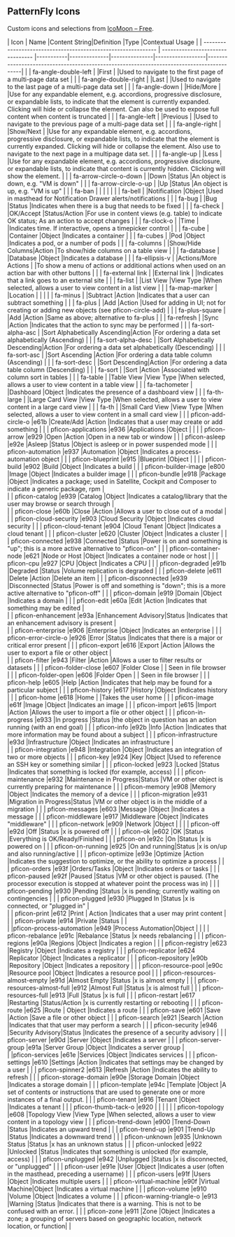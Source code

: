 ## PatternFly Icons

Custom icons and selections from [IcoMoon &#8211; Free](http://icomoon.io/#icons).

| Icon                                                          | Name                             |Content String|Definition     |Type              |Contextual Usage                                                                          |
| ------------------------------------------------------------- | -------------------------------- |-----------|--------------|---------------|------------------|------------------------------------------------------------------------------------------|
| <span class="fa fa-angle-double-left"></span>                 | fa-angle-double-left                        |              |First               |      |Used to navigate to the first page of a multi-page data set                                                                                          |
| <span class="fa fa-angle-double-right"></span>                | fa-angle-double-right                       |              |Last               |      |Used to navigate to the last page of a multi-page data set                                                                                           |
| <span class="fa fa-angle-down"></span>                        | fa-angle-down                               |              |Hide/More          |      |Use for any expandable element, e.g. accordions, progressive disclosure, or expandable lists, to indicate that the element is currently expanded. Clicking will hide or collapse the element. Can also be used to expose full content when content is truncated                                       |
| <span class="fa fa-angle-left"></span>                        | fa-angle-left                               |              |Previous               |      |Used to navigate to the previous page of a multi-page data set                                                                                          |
| <span class="fa fa-angle-right"></span>                       | fa-angle-right                              |              |Show/Next           |      |Use for any expandable element, e.g. accordions, progressive disclosure, or expandable lists, to indicate that the element is currently expanded. Clicking will hide or collapse the element. Also use to navigate to the next page in a multipage data set.                                          |
| <span class="fa fa-angle-up"></span>                          | fa-angle-up                                 |              |Less               |              |Use for any expandable element, e.g. accordions, progressive disclosure, or expandable lists, to indicate that content is currently hidden. Clicking will show the element.                                                                                         |
| <span class="fa fa-arrow-circle-o-down"></span>               | fa-arrow-circle-o-down                      |              |Down           |Status            |An object is down, e.g. "VM is down"                                                                         |
| <span class="fa fa-arrow-circle-o-up"></span>                 | fa-arrow-circle-o-up                        |              |Up             |Status            |An object is up, e.g. "VM is up"                                                                         |
| <span class="fa fa-ban"></span>                               | fa-ban                                      |              |               |                  |                                                                                          |
| <span class="fa fa-bell"></span>                              | fa-bell                                     |              |Notification               |Object                  |Used in masthead for Notification Drawer alerts/notifications                                                                                          |
| <span class="fa fa-bug"></span>                               | fa-bug                                      |              |Bug          |Status                  |Indicates when there is a bug that needs to be fixed                                                                                      |
| <span class="fa fa-check"></span>                             | fa-check                                    |              |OK/Accept             |Status/Action            |For use in content views (e.g. table) to indicate OK status; As an action to accept changes                                                     |
| <span class="fa fa-clock-o"></span>                           | fa-clock-o                                  |              |Time               |                  |Indicates time. If interactive, opens a timepicker control                                                                                          |
| <span class="fa fa-cube"></span>                              | fa-cube                                     |              |Container            |Object            |Indicates a container                                                                                          |
| <span class="fa fa-cubes"></span>                             | fa-cubes                                    |              |Pod      |Object            |Indicates a pod, or a number of pods                                                                                          |
| <span class="fa fa-columns"></span>                           | fa-columns                                  |              |Show/Hide Columns|Action         |To show/hide columns on a table view                                                      |
| <span class="fa fa-database"></span>                          | fa-database                                |              |Database         |Object             |Indicates a database                                                                                          |
| <span class="fa fa-ellipsis-v"></span>                        | fa-ellipsis-v                               |              |Actions/More Actions         |                  |To show a menu of actions or additional actions when used on an action bar with other buttons                                                                                         |
| <span class="fa fa-external-link"></span>                     | fa-external link                            |              |External link  |                  |Indicates that a link goes to an external site                                            |
| <span class="fa fa-list"></span>                          | fa-list                                 |              |List View   |View Type         |When selected, allows a user to view content in a list view                                                                                          |
| <span class="fa fa-map-marker"></span>                        | fa-map-marker                               |              |Location       |                  |                                                                                          |
| <span class="fa fa-minus"></span>                             | fa-minus                                    |              |Subtract       |Action                  |Indicates that a user can subtract something                                                                                          |
| <span class="fa fa-plus"></span>                              | fa-plus                                     |              |Add            |Action                  |Used for adding in UI; not for creating or adding new objects (see pficon-circle-add)                                                                                  |
| <span class="fa fa-plus-square"></span>                       | fa-plus-square                              |              |Add               |Action                  |Same as above; alternative to fa-plus                                                                                          |
| <span class="fa fa-refresh"></span>                           | fa-refresh                                  |              |Sync        |Action            |Indicates that the action to sync may be performed                                                                                          |
| <span class="fa fa-sort-alpha-asc"></span>                    | fa-sort-alpha-asc                           |              |Sort Alphabetically Ascending|Action                  |For ordering a data set alphabetically (Ascending)                                                                                          |
| <span class="fa fa-sort-alpha-desc"></span>                   | fa-sort-alpha-desc                          |              |Sort Alphabetically Descending|Action                  |For ordering a data set alphabetically (Descending)                                                                                          |
| <span class="fa fa-sort-asc"></span>                          | fa-sort-asc                                 |              |Sort Ascending |Action                  |For ordering a data table column (Ascending)                                                                                          |
| <span class="fa fa-sort-desc"></span>                         | fa-sort-desc                                |              |Sort Descending|Action                  |For ordering a data table column (Descending)                                                                                          |
| <span class="fa fa-sort"></span>                              | fa-sort                                     |              |Sort               |Action                  |Associated with column sort in tables                                                                                          |
| <span class="fa fa-table"></span>                             | fa-table                                    |              |Table View    |View Type                  |When selected, allows a user to view content in a table view                                                                                          |
| <span class="fa fa-tachometer"></span>                        | fa-tachometer                               |              |Dashboard      |Object                  |Indicates the presence of a dashboard view                                                                                          |
| <span class="fa fa-th-large"></span>                          | fa-th-large                                 |              |Large Card View    |View Type                  |When selected, allows a user to view content in a large card view                                                                                          |
| <span class="fa fa-th"></span>                                | fa-th                                       |              |Small Card View    |View Type                  |When selected, allows a user to view content in a small card view                                                                                          |
| <span class="pficon pficon-add-circle-o"></span>              | pficon-add-circle-o                         |e61b          |Create/Add     |Action            |Indicates that a user may create or add something                                                                                          |
| <span class="pficon pficon-applications"></span>              | pficon-applications                         |e936          |Applications   |Object            |                                                                                          |
| <span class="pficon pficon-arrow"></span>                     | pficon-arrow                                |e929          |Open               |Action                  |Open in a new tab or window                                                                                          |
| <span class="pficon pficon-asleep"></span>                    | pficon-asleep                               |e92e          |Asleep         |Status            |Object is asleep or in power suspended mode                                                   |
| <span class="pficon pficon-automation"></span>                | pficon-automation                           |e937          |Automation     |Object                  |Indicates a process-automation object                                                                                          |
| <span class="pficon pficon-blueprint"></span>                 | pficon-blueprint                            |e915          |Blueprint               |Object                  |                                                                                          |
| <span class="pficon pficon-build"></span>                     | pficon-build                                |e902          |Build               |Object                  |Indicates a build                                                                                      |
| <span class="pficon pficon-builder-image"></span>             | pficon-builder-image                        |e800          |Image          |Object            |Indicates a builder image                                                                                          |
| <span class="pficon pficon-bundle"></span>                    | pficon-bundle                               |e918          |Package               |Object                  |Indicates a package; used in Satellite, Cockpit and Composer to indicate a generic package, rpm                                                                                          |    
| <span class="pficon pficon-catalog"></span>                  | pficon-catalog                              |e939          |Catalog               |Object                                      |Indicates a catalog/library that the user may browse or search through                                                                                                                                |         
| <span class="pficon pficon-close"></span>                     | pficon-close                                |e60b          |Close          |Action            |Allows a user to close out of a modal                                                                                          |
| <span class="pficon pficon-cloud-security"></span>            | pficon-cloud-security                       |e903          |Cloud Security |Object            |Indicates cloud security                                                                                          |
| <span class="pficon pficon-cloud-tenant"></span>              | pficon-cloud-tenant                         |e904          |Cloud Tenant   |Object            |Indicates a cloud tenant                                                                                          |
| <span class="pficon pficon-cluster"></span>                   | pficon-cluster                              |e620          |Cluster        |Object            |Indicates a cluster                                                                                          |
| <span class="pficon pficon-connected"></span>                 | pficon-connected                            |e938          |Connected      |Status            |Power is on and something is "up"; this is a more active alternative to "pficon-on"       |
| <span class="pficon pficon-container-node"></span>            | pficon-container-node                       |e621          |Node or Host           |Object            |Indicates a container node or host                                      |
| <span class="pficon pficon-cpu"></span>                       | pficon-cpu                                  |e927          |CPU            |Object            |Indicates a CPU                                                                                          |
| <span class="pficon pficon-degraded"></span>                  | pficon-degraded                             |e91b          |Degraded               |Status                  |Volume replication is degraded                                                                                          |
| <span class="pficon pficon-delete"></span>                    | pficon-delete                               |e611          |Delete         |Action            |Delete an item                                                                                          |
| <span class="pficon pficon-disconnected"></span>              | pficon-disconnected                         |e939          |Disconnected   |Status            |Power is off and something is "down"; this is a more active alternative to "pficon-off"                                                    |
| <span class="pficon pficon-domain"></span>                    | pficon-domain                               |e919          |Domain               |Object                  |Indicates a domain                                                                                          |
| <span class="pficon pficon-edit"></span>                      | pficon-edit                                 |e60a          |Edit           |Action            |Indicates that something may be edited                                                                                          |   
| <span class="pficon-enhancement"></span>                              | pficon-enhancement                          |e93a          |Enhancement Advisory|Status                              |Indicates that an enhancement advisory is present         |                                                              
| <span class="pficon pficon-enterprise"></span>                | pficon-enterprise                           |e906          |Enterprise     |Object            |Indicates an enterprise                                                                                          |
| <span class="pficon pficon-error-circle-o"></span>            | pficon-error-circle-o                       |e926          |Error          |Status            |Indicates that there is a major or critical error present                                                                                          |
| <span class="pficon pficon-export"></span>                    | pficon-export                               |e616          |Export         |Action            |Allows the user to export a file or other object                                                                                          |                                 
| <span class="pficon pficon-filter"></span>                      | pficon-filter                                 |e943          |Filter               |Action                  |Allows a user to filter results or datasets                                                                                          |
| <span class="pficon pficon-folder-close"></span>              | pficon-folder-close                         |e607          |Folder Close   |                  | Seen in file browser                                                                     |
| <span class="pficon pficon-folder-open"></span>               | pficon-folder-open                          |e606          |Folder Open    |                  | Seen in file browser                                                                     |
| <span class="pficon pficon-help"></span>                      | pficon-help                                 |e605          |Help           |Action                  |Indicates that help may be found for a particular subject                                                                                        |
| <span class="pficon pficon-history"></span>                   | pficon-history                              |e617          |History               |Object                  |Indicates history                                                                                          |
| <span class="pficon pficon-home"></span>                      | pficon-home                                 |e618          |Home           |                  |Takes the user home                                                                                          |
| <span class="pficon pficon-image"></span>                     | pficon-image                                |e61f          |Image          |Object            |Indicates an image                                                                                          |
| <span class="pficon pficon-import"></span>                    | pficon-import                               |e615          |Import         |Action            |Allows the user to import a file or other object                                                                                          |
| <span class="pficon pficon-in-progress"></span>               | pficon-in-progress                          |e933          |In progress    |Status            |the object in question has an action running (with an end goal)                                                |
| <span class="pficon pficon-info"></span>                      | pficon-info                                 |e92b          |Info           |Action                  |Indicates that more information may be found about a subject                                                                                          |
| <span class="pficon pficon-infrastructure"></span>            | pficon-infrastructure                       |e93d          |Infrastructure |Object                  |Indicates an infrastructure                                             |                      
| <span class="pficon pficon-integration"></span>            | pficon-integration                       |e948          |Integration  |Object                  |Indicates an integration of two or more objects                                           |
| <span class="pficon pficon-key"></span>                       | pficon-key                                  |e924          |Key               |Object                  |Used to reference an SSH key or something similar                                                                                           |
| <span class="pficon pficon-locked"></span>                    | pficon-locked                               |e923          |Locked               |Status                  |Indicates that something is locked (for example, access)                                                                                          |
| <span class="pficon pficon-maintenance"></span>               | pficon-maintenance                          |e932          |Maintenance in Progress|Status    |VM or other object is currently preparing for maintenance                                                 |
| <span class="pficon pficon-memory"></span>                    | pficon-memory                               |e908          |Memory         |Object            |Indicates the memory of a device                                                                                          |
| <span class="pficon pficon-migration"></span>                 | pficon-migration                            |e931          |Migration in Progress|Status      |VM or other object is in the middle of a migration                                                        |
| <span class="pficon pficon-messages"></span>                  | pficon-messages                             |e603          |Message               |Object                  |Indicates a message                                                                                          |
| <span class="pficon pficon-middleware"></span>                | pficon-middleware                           |e917          |Middleware     |Object                  |Indicates "middleware"                                                                                          |
| <span class="pficon pficon-network"></span>                   | pficon-network                              |e909          |Network        |Object            |                                                                                          |
| <span class="pficon pficon-off"></span>                       | pficon-off                                  |e92d          |Off            |Status            |x is powered off                                                                          |
| <span class="pficon pficon-ok"></span>                        | pficon-ok                                   |e602          |OK             |Status            |Everything is OK/Ready/Finished                                                                                          |
| <span class="pficon pficon-on"></span>                        | pficon-on                                   |e92c          |On             |Status            |x is powered on                                                                           |
| <span class="pficon pficon-on-running"></span>                | pficon-on-running                           |e925          |On and running|Status           |x is on/up and also running/active                                                        |
| <span class="pficon pficon-optimize"></span>                  | pficon-optimize                             |e93e          |Optimize       |Action                  |Indicates the suggestion to optimize, or the ability to optimize a process                                                                                          |
| <span class="pficon pficon-orders"></span>                    | pficon-orders                               |e93f          |Orders/Tasks  |Object                  |Indicates orders or tasks                                                                                          |
| <span class="pficon pficon-paused"></span>                    | pficon-paused                               |e92f          |Paused         |Status            |VM or other object is paused. (The processor execution is stopped at whatever point the process was in)                            |
| <span class="pficon pficon-pending"></span>                   | pficon-pending                              |e930          |Pending        |Status            |x is pending; currently waiting on contingencies                                          |
| <span class="pficon pficon-plugged"></span>                   | pficon-plugged                              |e930          |Plugged In     |Status            |x is connected, or "plugged in"                                |                            
| <span class="pficon pficon-print"></span>                     | pficon-print                                |e612          |Print          | Action           |Indicates that a user may print content                                                                                          |
| <span class="pficon pficon-private"></span>                   | pficon-private                              |e914          |Private               |Status                  |                                                                                          |                                   
| <span class="pficon pficon-process-automation"></span>        |pficon-process-automation                    |e949          |Process Automation|Object                  |                                                                                          |
| <span class="pficon pficon-rebalance"></span>                 | pficon-rebalance                            |e91c          |Rebalance               |Status                  |x needs rebalancing                                                                                          |
| <span class="pficon pficon-regions"></span>                   | pficon-regions                              |e90a          |Regions               |Object                  |Indicates a region                                                                                          |
| <span class="pficon pficon-registry"></span>                  | pficon-registry                             |e623          |Registry       |Object            |Indicates a registry                                                                                          |
| <span class="pficon pficon-replicator"></span>                | pficon-replicator                           |e624          |Replicator     |Object            |Indicates a replicator                                                                                          |
| <span class="pficon pficon-repository"></span>                | pficon-repository                           |e90b          |Repository     |Object            |Indicates a repository                                                                                          |
| <span class="pficon pficon-resource-pool"></span>             | pficon-resource-pool                        |e90c          |Resource pool  |Object            |Indicates a resource pool                                                                                          |
| <span class="pficon pficon-resources-almost-empty"></span>    | pficon-resources-almost-empty               |e91d          |Almost Empty               |Status                  |x is almost empty                                                                                           |
| <span class="pficon pficon-resources-almost-full"></span>     | pficon-resources-almost-full                |e912          |Almost Full               |Status                  |x is almost full                                                                                          |
| <span class="pficon pficon-resources-full"></span>            | pficon-resources-full                       |e913          |Full               |Status                  |x is full                                                                                          |
| <span class="pficon pficon-restart"></span>                   | pficon-restart                              |e617          |Restarting     |Status/Action            |x is currently restarting or rebooting                                                    |
| <span class="pficon pficon-route"></span>                     | pficon-route                                |e625          |Route          | Object           |Indicates a route                                                                                          |
| <span class="pficon pficon-save"></span>                      | pficon-save                                 |e601          |Save               |Action                  |Save a file or other object                                                                                          |
| <span class="pficon pficon-search"></span>                    | pficon-search                               |e921          |Search               |Action                  |Indicates that that user may perform a search                                                                                          |
| <span class="pficon pficon-security"></span>                  | pficon-security                             |e946          |Security Advisory|Status                  |Indicates the presence of a security advisory                                                                                          |
| <span class="pficon pficon-server"></span>                    | pficon-server                               |e90d          |Server         |Object            |Indicates a server                                                                                          |
| <span class="pficon pficon-server-group"></span>              | pficon-server-group                         |e91a          |Server Group               |Object                  |Indicates a server group                                                                                          |                                         
| <span class="pficon pficon-services"></span>                  |pficon-services                       |e61e          |Services               |Object                  |Indicates services                                                                                                                                              |
| <span class="pficon pficon-settings"></span>                  | pficon-settings                             |e610          |Settings               |Action                  |Indicates that settings may be changed by a user                                                                                          |
| <span class="pficon pficon-spinner2"></span>                   | pficon-spinner2                              |e613          |Refresh               |Action                  |Indicates the ability to refresh                                                                                          |
| <span class="pficon pficon-storage-domain"></span>            | pficon-storage-domain                       |e90e          |Storage Domain            |Object                  |Indicates a storage domain                                                                                          |
| <span class="pficon pficon-template"></span>                    | pficon-template                              |e94c          |Template               |Object                  |A set of contents or instructions that are used to generate one or more instances of a final output.                                                                                          |
| <span class="pficon pficon-tenant"></span>                    | pficon-tenant                               |e916          |Tenant               |Object                  |Indicates a tenant                                                                                          |
| <span class="pficon pficon-thumb-tack-o"></span>              | pficon-thumb-tack-o                         |e920          |               |                  |                                                                                          |
| <span class="pficon pficon-topology"></span>                  | pficon-topology                             |e608          |Topology View  |View Type         |When selected, allows a user to view content in a topology view                                                                                          |
| <span class="pficon pficon-trend-down"></span>                | pficon-trend-down                           |e900          |Trend-Down               |Status                  |Indicates an upward trend                                                                                          |
| <span class="pficon pficon-trend-up"></span>                  | pficon-trend-up                             |e901          |Trend-Up               |Status                  |Indicates a downward trend                                                                                          |
| <span class="pficon pficon-unknown"></span>                   | pficon-unknown                              |e935          |Unknown Status |Status            |x has an unknown status                                                                   |
| <span class="pficon pficon-unlocked"></span>                  | pficon-unlocked                             |e922          |Unlocked               |Status                  |Indicates that something is unlocked (for example, access)                                                                                          |
| <span class="pficon pficon-unplugged"></span>                 | pficon-unplugged                            |e942          |Unplugged      |Status            |x is disconnected, or "unplugged"                                                         |
| <span class="pficon pficon-user"></span>                      | pficon-user                                 |e91e          |User           |Object            |Indicates a user (often in the masthead, preceding a username)                                                                                          |
| <span class="pficon pficon-users"></span>                     | pficon-users                                |e91f          |Users          |Object            |Indicates multiple users                                                                                          |
| <span class="pficon pficon-virtual-machine"></span>           | pficon-virtual-machine                      |e90f          |Virtual Machine|Object            |Indicates a virtual machine                                                                                          |
| <span class="pficon pficon-volume"></span>                    | pficon-volume                               |e910          |Volume               |Object                  |Indicates a volume                                                                                          |
| <span class="pficon pficon-warning-triangle-o"></span>        | pficon-warning-triangle-o                   |e913          |Warning        |Status            |Indicates that there is a warning. This is not to be confused with an error.                                                                                         |
| <span class="pficon pficon-zone"></span>                      | pficon-zone                                 |e911          |Zone               |Object                  |Indicates a zone; a grouping of servers based on geographic location, network location, or function|                                                                                          |
